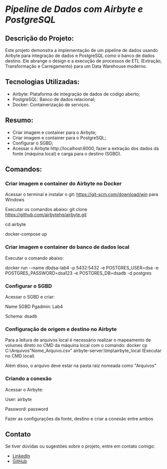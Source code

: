 # ***Pipeline de Dados com Airbyte e PostgreSQL***

## **Descrição do Projeto:**
Este projeto demonstra a implementação de um pipeline de dados usando Airbyte para integração de dados e PostgreSQL como o banco de dados destino. Ele abrange o design e a execução de processos de ETL (Extração, Transformação e Carregamento) para um Data Warehouse moderno.

## **Tecnologias Utilizadas**: 
* Airbyte: Plataforma de integração de dados de código aberto;
* PostgreSQL: Banco de dados relacional;
* Docker: Containerização de serviços.



## **Resumo**: 
* Criar imagem e container para o Airbyte;
* Criar imagem e container para o PostgreSQL;
* Configurar o SGBD;
* Acessar o Airbyte http://localhost:8000, fazer a extração dos dados da fonte (máquina local) e carga para o destino (SGBD).


## **Comandos**:
### Criar imagem e container do Airbyte no Docker
Acessar o terminal e instalar o git: https://git-scm.com/download/win para Windows
 
Executar os comandos abaixo:
git clone https://github.com/airbytehq/airbyte.git

cd airbyte

docker-compose up



### Criar imagem e container do banco de dados local
Executar o comando abaixo:

docker run --name dbdsa-lab4 -p 5432:5432 -e POSTGRES_USER=dsa -e POSTGRES_PASSWORD=dsa123 -e POSTGRES_DB=dsadb -d postgres



### Configurar o SGBD
Acessar o SGBD e criar:

Name SGBD Pgadmin: Lab4

Schema: dsadb



### Configuração de origem e destino no Airbyte
Para a leitura de arquivos local é necessário realizar o mapeamento de volumes direto no CMD da máquina local com o comando: 
docker cp C:\Arquivos\"Nome_Arquivo.csv" airbyte-server:\tmp\airbyte_local (Executar no CMD local)

Além disso, o arquivo deve estar na pasta raiz nomeada como "Arquivos"



### Criando a conexão 

Acessar o Airbyte:

User: airbyte

Password: password

Fazer as configurações da fonte, destino e criar a conexão entre ambos


## Contato

Se tiver dúvidas ou sugestões sobre o projeto, entre em contato comigo:

- [LinkedIn](https://www.linkedin.com/in/henrique-k-32967a2b5/)
- [GitHub](https://github.com/henriquekurata?tab=overview&from=2024-09-01&to=2024-09-01)